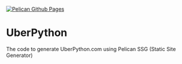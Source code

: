 [![Pelican Github Pages](https://github.com/UberPython/UberPython/actions/workflows/ghpage.yml/badge.svg)](https://github.com/UberPython/UberPython/actions/workflows/ghpage.yml)

# UberPython
The code to generate UberPython.com using Pelican SSG (Static Site Generator)

